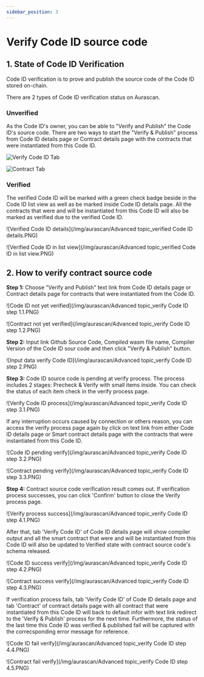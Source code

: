 ```yaml
---
sidebar_position: 3
---
```


# Verify Code ID source code

## 1. State of Code ID Verification
Code ID verification is to prove and publish the source code of the Code ID stored on-chain.

There are 2 types of Code ID verification status on Aurascan.

### Unverified

As the Code ID's owner, you can be able to "Verify and Publish" the Code ID's source code. There are two ways to start the "Verify & Publish" process from Code ID details page or Contract details page with the contracts that were instantiated from this Code ID. 

![Verify Code ID Tab](/img/aurascan/contract_tab.PNG)

![Contract Tab](/img/aurascan/contract_tab.PNG)

### Verified

The verified Code ID will be marked with a green check badge beside in the Code ID list view as well as be marked inside Code ID details page. 
All the contracts that were and will be instantiated from this Code ID will also be marked as verified due to the verified Code ID.

![Verified Code ID details](/img/aurascan/Advanced topic_verified Code ID details.PNG)

![Verified Code ID in list view](/img/aurascan/Advanced topic_verified Code ID in list view.PNG)

## 2. How to verify contract source code
**Step 1:** Choose "Verify and Publish" text link from Code ID details page or Contract details page for contracts that were instantiated from the Code ID. 

![Code ID not yet verified](/img/aurascan/Advanced topic_verify Code ID step 1.1.PNG)

![Contract not yet verified](/img/aurascan/Advanced topic_verify Code ID step 1.2.PNG)

**Step 2:** Input link Github Source Code, Compiled wasm file name, Compiler Version of the Code ID sour code and then click "Verify & Publish" button.

![Input data verify Code ID](/img/aurascan/Advanced topic_verify Code ID step 2.PNG)

**Step 3:** Code ID source code is pending at verify process. The process includes 2 stages: Precheck & Verify with small items inside. 
You can check the status of each item check in the verify process page. 

![Verify Code ID process](/img/aurascan/Advanced topic_verify Code ID step 3.1.PNG)

If any interruption occurs caused by connection or others reason, you can access the verify process page again by click on text link from either Code ID details page or Smart contract details page with the contracts that were instantiated from this Code ID. 


![Code ID pending verify](/img/aurascan/Advanced topic_verify Code ID step 3.2.PNG)


![Contract pending verify](/img/aurascan/Advanced topic_verify Code ID step 3.3.PNG)


**Step 4:** Contract source code verification result comes out. 
If verification process successes, you can click 'Confirm' button to close the Verify process page. 

![Verify process success](/img/aurascan/Advanced topic_verify Code ID step 4.1.PNG)

After that, tab 'Verify Code ID' of Code ID details page will show compiler output and all the smart contract that were and will be instantiated from this Code ID will also be updated to Verified state with contract source code's schema released.  

![Code ID success verify](/img/aurascan/Advanced topic_verify Code ID step 4.2.PNG)

![Contract success verify](/img/aurascan/Advanced topic_verify Code ID step 4.3.PNG)

If verification process fails, tab 'Verify Code ID' of Code ID details page and tab 'Contract' of contract details page with all contract that were instantiated from this Code ID will back to default infor with text link redirect to the 'Verify & Publish' process for the next time. 
Furthermore, the status of the last time this Code ID was verified & published fail will be captured with the correcsponding error message for reference. 

![Code ID fail verify](/img/aurascan/Advanced topic_verify Code ID step 4.4.PNG)

![Contract fail verify](/img/aurascan/Advanced topic_verify Code ID step 4.5.PNG)

